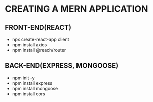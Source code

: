 # CREATING A MERN APPLICATION

## FRONT-END(REACT)
 - npx create-react-app client
 - npm install axios
 - npm install @reach/router

## BACK-END(EXPRESS, MONGOOSE)
 - npm init -y
 - npm install express
 - npm install mongoose
 - npm install cors
